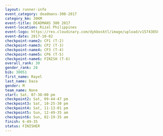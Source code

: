 ```yaml
---
layout: runner-info 
event_category: deadmans-300-2017 
category_km: 30KM 
event-title: DEADMANS 300 2017 
event-location: Rizal Philippines 
event-logo: https://res.cloudinary.com/dykbosktl/image/upload/v1574385898/Logo/2017-DM300-Logo_ljecaw.jpg 
event-date: 2017-10-02 
checkpoint-name2: CP1 (T-2) 
checkpoint-name3: CP2 (T-3) 
checkpoint-name4: CP3 (T-4) 
checkpoint-name5: CP6 (T-5) 
checkpoint-name6: FINISH (T-6) 
overall_rank: 30
gender_rank: 28
bib: 30051
first_name: Rayel
last_name: Daza
gender: M
team_name: None
start: Sat, 07-30-00 pm
checkpoint2: Sat, 09-44-47 pm
checkpoint3: Sat, 10-25-30 pm
checkpoint4: Sat, 11-13-01 pm
checkpoint5: Sun, 12-49-35 am
checkpoint6: Sun, 02-19-35 am
finish: 6-49-35
status: FINISHER
---
```

